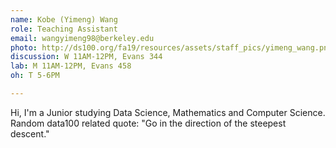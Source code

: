```yaml
---
name: Kobe (Yimeng) Wang
role: Teaching Assistant
email: wangyimeng98@berkeley.edu
photo: http://ds100.org/fa19/resources/assets/staff_pics/yimeng_wang.png
discussion: W 11AM-12PM, Evans 344
lab: M 11AM-12PM, Evans 458
oh: T 5-6PM

---
```


Hi, I'm a Junior studying Data Science, Mathematics and Computer Science. Random data100 related quote: "Go in the direction of the steepest descent."